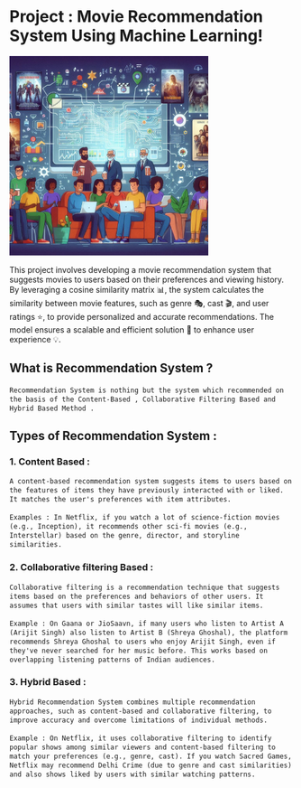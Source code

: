 # Project : Movie Recommendation System Using Machine Learning!


<img src="Images/6.jpeg" alt="workflow" width="70%">

This project involves developing a movie recommendation system that suggests movies to users based on their preferences and viewing history. By leveraging a cosine similarity matrix 📊, the system calculates the similarity between movie features, such as genre 🎭, cast 🎬, and user ratings ⭐, to provide personalized and accurate recommendations.
The model ensures a scalable and efficient solution 🔧 to enhance user experience 💡.

##  What is  Recommendation System ? 

    Recommendation System is nothing but the system which recommended on the basis of the Content-Based , Collaborative Filtering Based and  Hybrid Based Method .

## Types of Recommendation System :

### 1. Content Based : 

    A content-based recommendation system suggests items to users based on the features of items they have previously interacted with or liked. It matches the user's preferences with item attributes.

    Examples : In Netflix, if you watch a lot of science-fiction movies (e.g., Inception), it recommends other sci-fi movies (e.g., Interstellar) based on the genre, director, and storyline similarities.

### 2. Collaborative filtering Based : 

    Collaborative filtering is a recommendation technique that suggests items based on the preferences and behaviors of other users. It assumes that users with similar tastes will like similar items.

    Example : On Gaana or JioSaavn, if many users who listen to Artist A (Arijit Singh) also listen to Artist B (Shreya Ghoshal), the platform recommends Shreya Ghoshal to users who enjoy Arijit Singh, even if they've never searched for her music before. This works based on overlapping listening patterns of Indian audiences.

### 3. Hybrid Based : 

    Hybrid Recommendation System combines multiple recommendation approaches, such as content-based and collaborative filtering, to improve accuracy and overcome limitations of individual methods.

    Example : On Netflix, it uses collaborative filtering to identify popular shows among similar viewers and content-based filtering to match your preferences (e.g., genre, cast). If you watch Sacred Games, Netflix may recommend Delhi Crime (due to genre and cast similarities) and also shows liked by users with similar watching patterns.








